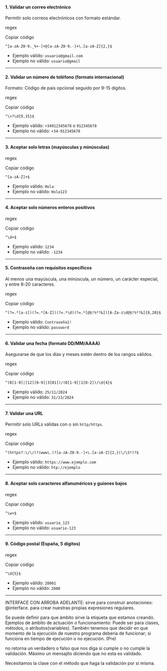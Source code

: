 #### **1. Validar un correo electrónico**

Permitir solo correos electrónicos con formato estándar.

regex

Copiar código

`^[a-zA-Z0-9._%+-]+@[a-zA-Z0-9.-]+\.[a-zA-Z]{2,}$`

- Ejemplo válido: `usuario@gmail.com`
- Ejemplo no válido: `usuario@gmail`

---

#### **2. Validar un número de teléfono (formato internacional)**

Formato: Código de país opcional seguido por 9-15 dígitos.

regex

Copiar código

`^\+?\d{9,15}$`

- Ejemplo válido: `+34912345678` o `912345678`
- Ejemplo no válido: `+34-912345678`

---

#### **3. Aceptar solo letras (mayúsculas y minúsculas)**

regex

Copiar código

`^[a-zA-Z]+$`

- Ejemplo válido: `Hola`
- Ejemplo no válido: `Hola123`

---

#### **4. Aceptar solo números enteros positivos**

regex

Copiar código

`^\d+$`

- Ejemplo válido: `1234`
- Ejemplo no válido: `-1234`

---

#### **5. Contraseña con requisitos específicos**

Al menos una mayúscula, una minúscula, un número, un carácter especial, y entre 8-20 caracteres.

regex

Copiar código

`^(?=.*[a-z])(?=.*[A-Z])(?=.*\d)(?=.*[@$!%*?&])[A-Za-z\d@$!%*?&]{8,20}$`

- Ejemplo válido: `Contraseña1!`
- Ejemplo no válido: `password`

---

#### **6. Validar una fecha (formato DD/MM/AAAA)**

Asegurarse de que los días y meses estén dentro de los rangos válidos.

regex

Copiar código

`^(0[1-9]|[12][0-9]|3[01])/(0[1-9]|1[0-2])/\d{4}$`

- Ejemplo válido: `25/11/2024`
- Ejemplo no válido: `31/13/2024`

---

#### **7. Validar una URL**

Permitir solo URLs válidas con o sin `http/https`.

regex

Copiar código

`^(https?:\/\/)?(www\.)?[a-zA-Z0-9.-]+\.[a-zA-Z]{2,}(\/\S*)?$`

- Ejemplo válido: `https://www.ejemplo.com`
- Ejemplo no válido: `htp://ejemplo`

---

#### **8. Aceptar solo caracteres alfanuméricos y guiones bajos**

regex

Copiar código

`^\w+$`

- Ejemplo válido: `usuario_123`
- Ejemplo no válido: `usuario-123`

---

#### **9. Código postal (España, 5 dígitos)**

regex

Copiar código

`^\d{5}$`

- Ejemplo válido: `28001`
- Ejemplo no válido: `2800`

---

INTERFACE CON ARROBA ADELANTE: sirve para construir anotaciones: @interface. para crear nuestras propias expresiones regulares.

Se puede definir para que ámbito sirve la etiqueta que estamos creando. Ejemplos de ámbito de actuación o funcionamiento: Puede ser para clases, métodos, o atributos(variables).
También tenemos que decidir en que momento de la ejecución de nuestro programa debería de funcionar; si funciona en tiempo de ejecución o no ejecución. (Pre)

no retorna un verdadero o falso que nos diga si cumple o no cumple la validación. Máximo un mensajito diciendo que no esta es validado. 

Necesitamos la clase con el método que haga la validación por si misma.


